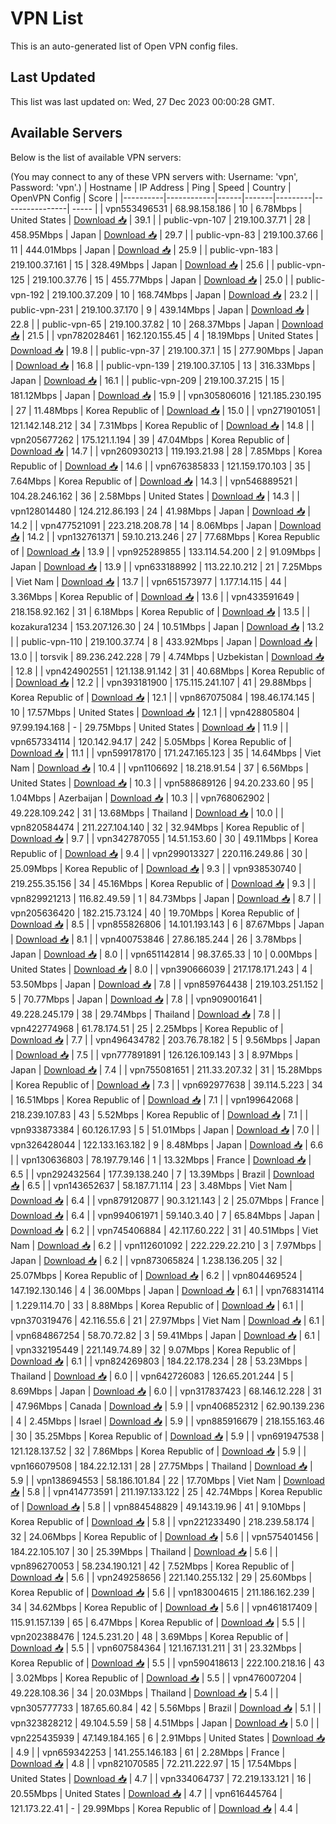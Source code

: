 # VPN List

This is an auto-generated list of Open VPN config files.

## Last Updated

This list was last updated on: Wed, 27 Dec 2023 00:00:28 GMT.

## Available Servers

Below is the list of available VPN servers:

(You may connect to any of these VPN servers with: Username: 'vpn', Password: 'vpn'.)
| Hostname | IP Address | Ping | Speed | Country | OpenVPN Config | Score |
|----------|------------|------|-------|---------|----------------| ----- |
| vpn553496531 | 68.98.158.186 | 10 | 6.78Mbps | United States | [Download 📥](./configs/server_0_US.ovpn) | 39.1 |
| public-vpn-107 | 219.100.37.71 | 28 | 458.95Mbps | Japan | [Download 📥](./configs/server_1_JP.ovpn) | 29.7 |
| public-vpn-83 | 219.100.37.66 | 11 | 444.01Mbps | Japan | [Download 📥](./configs/server_2_JP.ovpn) | 25.9 |
| public-vpn-183 | 219.100.37.161 | 15 | 328.49Mbps | Japan | [Download 📥](./configs/server_3_JP.ovpn) | 25.6 |
| public-vpn-125 | 219.100.37.76 | 15 | 455.77Mbps | Japan | [Download 📥](./configs/server_4_JP.ovpn) | 25.0 |
| public-vpn-192 | 219.100.37.209 | 10 | 168.74Mbps | Japan | [Download 📥](./configs/server_5_JP.ovpn) | 23.2 |
| public-vpn-231 | 219.100.37.170 | 9 | 439.14Mbps | Japan | [Download 📥](./configs/server_6_JP.ovpn) | 22.8 |
| public-vpn-65 | 219.100.37.82 | 10 | 268.37Mbps | Japan | [Download 📥](./configs/server_7_JP.ovpn) | 21.5 |
| vpn782028461 | 162.120.155.45 | 4 | 18.19Mbps | United States | [Download 📥](./configs/server_8_US.ovpn) | 19.8 |
| public-vpn-37 | 219.100.37.1 | 15 | 277.90Mbps | Japan | [Download 📥](./configs/server_9_JP.ovpn) | 16.8 |
| public-vpn-139 | 219.100.37.105 | 13 | 316.33Mbps | Japan | [Download 📥](./configs/server_10_JP.ovpn) | 16.1 |
| public-vpn-209 | 219.100.37.215 | 15 | 181.12Mbps | Japan | [Download 📥](./configs/server_11_JP.ovpn) | 15.9 |
| vpn305806016 | 121.185.230.195 | 27 | 11.48Mbps | Korea Republic of | [Download 📥](./configs/server_12_KR.ovpn) | 15.0 |
| vpn271901051 | 121.142.148.212 | 34 | 7.31Mbps | Korea Republic of | [Download 📥](./configs/server_13_KR.ovpn) | 14.8 |
| vpn205677262 | 175.121.1.194 | 39 | 47.04Mbps | Korea Republic of | [Download 📥](./configs/server_14_KR.ovpn) | 14.7 |
| vpn260930213 | 119.193.21.98 | 28 | 7.85Mbps | Korea Republic of | [Download 📥](./configs/server_15_KR.ovpn) | 14.6 |
| vpn676385833 | 121.159.170.103 | 35 | 7.64Mbps | Korea Republic of | [Download 📥](./configs/server_16_KR.ovpn) | 14.3 |
| vpn546889521 | 104.28.246.162 | 36 | 2.58Mbps | United States | [Download 📥](./configs/server_17_US.ovpn) | 14.3 |
| vpn128014480 | 124.212.86.193 | 24 | 41.98Mbps | Japan | [Download 📥](./configs/server_18_JP.ovpn) | 14.2 |
| vpn477521091 | 223.218.208.78 | 14 | 8.06Mbps | Japan | [Download 📥](./configs/server_19_JP.ovpn) | 14.2 |
| vpn132761371 | 59.10.213.246 | 27 | 77.68Mbps | Korea Republic of | [Download 📥](./configs/server_20_KR.ovpn) | 13.9 |
| vpn925289855 | 133.114.54.200 | 2 | 91.09Mbps | Japan | [Download 📥](./configs/server_21_JP.ovpn) | 13.9 |
| vpn633188992 | 113.22.10.212 | 21 | 7.25Mbps | Viet Nam | [Download 📥](./configs/server_22_VN.ovpn) | 13.7 |
| vpn651573977 | 1.177.14.115 | 44 | 3.36Mbps | Korea Republic of | [Download 📥](./configs/server_23_KR.ovpn) | 13.6 |
| vpn433591649 | 218.158.92.162 | 31 | 6.18Mbps | Korea Republic of | [Download 📥](./configs/server_24_KR.ovpn) | 13.5 |
| kozakura1234 | 153.207.126.30 | 24 | 10.51Mbps | Japan | [Download 📥](./configs/server_25_JP.ovpn) | 13.2 |
| public-vpn-110 | 219.100.37.74 | 8 | 433.92Mbps | Japan | [Download 📥](./configs/server_26_JP.ovpn) | 13.0 |
| torsvik | 89.236.242.228 | 79 | 4.74Mbps | Uzbekistan | [Download 📥](./configs/server_27_UZ.ovpn) | 12.8 |
| vpn424902551 | 121.138.91.142 | 31 | 40.68Mbps | Korea Republic of | [Download 📥](./configs/server_28_KR.ovpn) | 12.2 |
| vpn393181900 | 175.115.241.107 | 41 | 29.88Mbps | Korea Republic of | [Download 📥](./configs/server_29_KR.ovpn) | 12.1 |
| vpn867075084 | 198.46.174.145 | 10 | 17.57Mbps | United States | [Download 📥](./configs/server_30_US.ovpn) | 12.1 |
| vpn428805804 | 97.99.194.168 | - | 29.75Mbps | United States | [Download 📥](./configs/server_31_US.ovpn) | 11.9 |
| vpn657334114 | 120.142.94.17 | 242 | 5.05Mbps | Korea Republic of | [Download 📥](./configs/server_32_KR.ovpn) | 11.1 |
| vpn599178170 | 171.247.165.123 | 35 | 14.64Mbps | Viet Nam | [Download 📥](./configs/server_33_VN.ovpn) | 10.4 |
| vpn1106692 | 18.218.91.54 | 37 | 6.56Mbps | United States | [Download 📥](./configs/server_34_US.ovpn) | 10.3 |
| vpn588689126 | 94.20.233.60 | 95 | 1.04Mbps | Azerbaijan | [Download 📥](./configs/server_35_AZ.ovpn) | 10.3 |
| vpn768062902 | 49.228.109.242 | 31 | 13.68Mbps | Thailand | [Download 📥](./configs/server_36_TH.ovpn) | 10.0 |
| vpn820584474 | 211.227.104.140 | 32 | 32.94Mbps | Korea Republic of | [Download 📥](./configs/server_37_KR.ovpn) | 9.7 |
| vpn342787055 | 14.51.153.60 | 30 | 49.11Mbps | Korea Republic of | [Download 📥](./configs/server_38_KR.ovpn) | 9.4 |
| vpn299013327 | 220.116.249.86 | 30 | 25.09Mbps | Korea Republic of | [Download 📥](./configs/server_39_KR.ovpn) | 9.3 |
| vpn938530740 | 219.255.35.156 | 34 | 45.16Mbps | Korea Republic of | [Download 📥](./configs/server_40_KR.ovpn) | 9.3 |
| vpn829921213 | 116.82.49.59 | 1 | 84.73Mbps | Japan | [Download 📥](./configs/server_41_JP.ovpn) | 8.7 |
| vpn205636420 | 182.215.73.124 | 40 | 19.70Mbps | Korea Republic of | [Download 📥](./configs/server_42_KR.ovpn) | 8.5 |
| vpn855826806 | 14.101.193.143 | 6 | 87.67Mbps | Japan | [Download 📥](./configs/server_43_JP.ovpn) | 8.1 |
| vpn400753846 | 27.86.185.244 | 26 | 3.78Mbps | Japan | [Download 📥](./configs/server_44_JP.ovpn) | 8.0 |
| vpn651142814 | 98.37.65.33 | 10 | 0.00Mbps | United States | [Download 📥](./configs/server_45_US.ovpn) | 8.0 |
| vpn390666039 | 217.178.171.243 | 4 | 53.50Mbps | Japan | [Download 📥](./configs/server_46_JP.ovpn) | 7.8 |
| vpn859764438 | 219.103.251.152 | 5 | 70.77Mbps | Japan | [Download 📥](./configs/server_47_JP.ovpn) | 7.8 |
| vpn909001641 | 49.228.245.179 | 38 | 29.74Mbps | Thailand | [Download 📥](./configs/server_48_TH.ovpn) | 7.8 |
| vpn422774968 | 61.78.174.51 | 25 | 2.25Mbps | Korea Republic of | [Download 📥](./configs/server_49_KR.ovpn) | 7.7 |
| vpn496434782 | 203.76.78.182 | 5 | 9.56Mbps | Japan | [Download 📥](./configs/server_50_JP.ovpn) | 7.5 |
| vpn777891891 | 126.126.109.143 | 3 | 8.97Mbps | Japan | [Download 📥](./configs/server_51_JP.ovpn) | 7.4 |
| vpn755081651 | 211.33.207.32 | 31 | 15.28Mbps | Korea Republic of | [Download 📥](./configs/server_52_KR.ovpn) | 7.3 |
| vpn692977638 | 39.114.5.223 | 34 | 16.51Mbps | Korea Republic of | [Download 📥](./configs/server_53_KR.ovpn) | 7.1 |
| vpn199642068 | 218.239.107.83 | 43 | 5.52Mbps | Korea Republic of | [Download 📥](./configs/server_54_KR.ovpn) | 7.1 |
| vpn933873384 | 60.126.17.93 | 5 | 51.01Mbps | Japan | [Download 📥](./configs/server_55_JP.ovpn) | 7.0 |
| vpn326428044 | 122.133.163.182 | 9 | 8.48Mbps | Japan | [Download 📥](./configs/server_56_JP.ovpn) | 6.6 |
| vpn130636803 | 78.197.79.146 | 1 | 13.32Mbps | France | [Download 📥](./configs/server_57_FR.ovpn) | 6.5 |
| vpn292432564 | 177.39.138.240 | 7 | 13.39Mbps | Brazil | [Download 📥](./configs/server_58_BR.ovpn) | 6.5 |
| vpn143652637 | 58.187.71.114 | 23 | 3.48Mbps | Viet Nam | [Download 📥](./configs/server_59_VN.ovpn) | 6.4 |
| vpn879120877 | 90.3.121.143 | 2 | 25.07Mbps | France | [Download 📥](./configs/server_60_FR.ovpn) | 6.4 |
| vpn994061971 | 59.140.3.40 | 7 | 65.84Mbps | Japan | [Download 📥](./configs/server_61_JP.ovpn) | 6.2 |
| vpn745406884 | 42.117.60.222 | 31 | 40.51Mbps | Viet Nam | [Download 📥](./configs/server_62_VN.ovpn) | 6.2 |
| vpn112601092 | 222.229.22.210 | 3 | 7.97Mbps | Japan | [Download 📥](./configs/server_63_JP.ovpn) | 6.2 |
| vpn873065824 | 1.238.136.205 | 32 | 25.07Mbps | Korea Republic of | [Download 📥](./configs/server_64_KR.ovpn) | 6.2 |
| vpn804469524 | 147.192.130.146 | 4 | 36.00Mbps | Japan | [Download 📥](./configs/server_65_JP.ovpn) | 6.1 |
| vpn768314114 | 1.229.114.70 | 33 | 8.88Mbps | Korea Republic of | [Download 📥](./configs/server_66_KR.ovpn) | 6.1 |
| vpn370319476 | 42.116.55.6 | 21 | 27.97Mbps | Viet Nam | [Download 📥](./configs/server_67_VN.ovpn) | 6.1 |
| vpn684867254 | 58.70.72.82 | 3 | 59.41Mbps | Japan | [Download 📥](./configs/server_68_JP.ovpn) | 6.1 |
| vpn332195449 | 221.149.74.89 | 32 | 9.07Mbps | Korea Republic of | [Download 📥](./configs/server_69_KR.ovpn) | 6.1 |
| vpn824269803 | 184.22.178.234 | 28 | 53.23Mbps | Thailand | [Download 📥](./configs/server_70_TH.ovpn) | 6.0 |
| vpn642726083 | 126.65.201.244 | 5 | 8.69Mbps | Japan | [Download 📥](./configs/server_71_JP.ovpn) | 6.0 |
| vpn317837423 | 68.146.12.228 | 31 | 47.96Mbps | Canada | [Download 📥](./configs/server_72_CA.ovpn) | 5.9 |
| vpn406852312 | 62.90.139.236 | 4 | 2.45Mbps | Israel | [Download 📥](./configs/server_73_IL.ovpn) | 5.9 |
| vpn885916679 | 218.155.163.46 | 30 | 35.25Mbps | Korea Republic of | [Download 📥](./configs/server_74_KR.ovpn) | 5.9 |
| vpn691947538 | 121.128.137.52 | 32 | 7.86Mbps | Korea Republic of | [Download 📥](./configs/server_75_KR.ovpn) | 5.9 |
| vpn166079508 | 184.22.12.131 | 28 | 27.75Mbps | Thailand | [Download 📥](./configs/server_76_TH.ovpn) | 5.9 |
| vpn138694553 | 58.186.101.84 | 22 | 17.70Mbps | Viet Nam | [Download 📥](./configs/server_77_VN.ovpn) | 5.8 |
| vpn414773591 | 211.197.133.122 | 25 | 42.74Mbps | Korea Republic of | [Download 📥](./configs/server_78_KR.ovpn) | 5.8 |
| vpn884548829 | 49.143.19.96 | 41 | 9.10Mbps | Korea Republic of | [Download 📥](./configs/server_79_KR.ovpn) | 5.8 |
| vpn221233490 | 218.239.58.174 | 32 | 24.06Mbps | Korea Republic of | [Download 📥](./configs/server_80_KR.ovpn) | 5.6 |
| vpn575401456 | 184.22.105.107 | 30 | 25.39Mbps | Thailand | [Download 📥](./configs/server_81_TH.ovpn) | 5.6 |
| vpn896270053 | 58.234.190.121 | 42 | 7.52Mbps | Korea Republic of | [Download 📥](./configs/server_82_KR.ovpn) | 5.6 |
| vpn249258656 | 221.140.255.132 | 29 | 25.60Mbps | Korea Republic of | [Download 📥](./configs/server_83_KR.ovpn) | 5.6 |
| vpn183004615 | 211.186.162.239 | 34 | 34.62Mbps | Korea Republic of | [Download 📥](./configs/server_84_KR.ovpn) | 5.6 |
| vpn461817409 | 115.91.157.139 | 65 | 6.47Mbps | Korea Republic of | [Download 📥](./configs/server_85_KR.ovpn) | 5.5 |
| vpn202388476 | 124.5.231.20 | 48 | 3.69Mbps | Korea Republic of | [Download 📥](./configs/server_86_KR.ovpn) | 5.5 |
| vpn607584364 | 121.167.131.211 | 31 | 23.32Mbps | Korea Republic of | [Download 📥](./configs/server_87_KR.ovpn) | 5.5 |
| vpn590418613 | 222.100.218.16 | 43 | 3.02Mbps | Korea Republic of | [Download 📥](./configs/server_88_KR.ovpn) | 5.5 |
| vpn476007204 | 49.228.108.36 | 34 | 20.03Mbps | Thailand | [Download 📥](./configs/server_89_TH.ovpn) | 5.4 |
| vpn305777733 | 187.65.60.84 | 42 | 5.56Mbps | Brazil | [Download 📥](./configs/server_90_BR.ovpn) | 5.1 |
| vpn323828212 | 49.104.5.59 | 58 | 4.51Mbps | Japan | [Download 📥](./configs/server_91_JP.ovpn) | 5.0 |
| vpn225435939 | 47.149.184.165 | 6 | 2.91Mbps | United States | [Download 📥](./configs/server_92_US.ovpn) | 4.9 |
| vpn659342253 | 141.255.146.183 | 61 | 2.28Mbps | France | [Download 📥](./configs/server_93_FR.ovpn) | 4.8 |
| vpn821070585 | 72.211.222.97 | 15 | 17.54Mbps | United States | [Download 📥](./configs/server_94_US.ovpn) | 4.7 |
| vpn334064737 | 72.219.133.121 | 16 | 20.55Mbps | United States | [Download 📥](./configs/server_95_US.ovpn) | 4.7 |
| vpn616445764 | 121.173.22.41 | - | 29.99Mbps | Korea Republic of | [Download 📥](./configs/server_96_KR.ovpn) | 4.4 |
